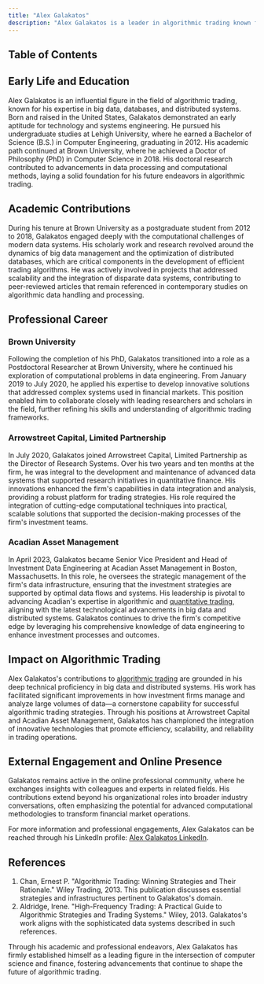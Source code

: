 ```yaml
---
title: "Alex Galakatos"
description: "Alex Galakatos is a leader in algorithmic trading known for his expertise in big data and distributed systems advancing financial market transformations."
---
```




## Table of Contents

## Early Life and Education

Alex Galakatos is an influential figure in the field of algorithmic trading, known for his expertise in big data, databases, and distributed systems. Born and raised in the United States, Galakatos demonstrated an early aptitude for technology and systems engineering. He pursued his undergraduate studies at Lehigh University, where he earned a Bachelor of Science (B.S.) in Computer Engineering, graduating in 2012. His academic path continued at Brown University, where he achieved a Doctor of Philosophy (PhD) in Computer Science in 2018. His doctoral research contributed to advancements in data processing and computational methods, laying a solid foundation for his future endeavors in algorithmic trading.

## Academic Contributions

During his tenure at Brown University as a postgraduate student from 2012 to 2018, Galakatos engaged deeply with the computational challenges of modern data systems. His scholarly work and research revolved around the dynamics of big data management and the optimization of distributed databases, which are critical components in the development of efficient trading algorithms. He was actively involved in projects that addressed scalability and the integration of disparate data systems, contributing to peer-reviewed articles that remain referenced in contemporary studies on algorithmic data handling and processing.

## Professional Career

### Brown University

Following the completion of his PhD, Galakatos transitioned into a role as a Postdoctoral Researcher at Brown University, where he continued his exploration of computational problems in data engineering. From January 2019 to July 2020, he applied his expertise to develop innovative solutions that addressed complex systems used in financial markets. This position enabled him to collaborate closely with leading researchers and scholars in the field, further refining his skills and understanding of algorithmic trading frameworks.

### Arrowstreet Capital, Limited Partnership

In July 2020, Galakatos joined Arrowstreet Capital, Limited Partnership as the Director of Research Systems. Over his two years and ten months at the firm, he was integral to the development and maintenance of advanced data systems that supported research initiatives in quantitative finance. His innovations enhanced the firm's capabilities in data integration and analysis, providing a robust platform for trading strategies. His role required the integration of cutting-edge computational techniques into practical, scalable solutions that supported the decision-making processes of the firm's investment teams.

### Acadian Asset Management

In April 2023, Galakatos became Senior Vice President and Head of Investment Data Engineering at Acadian Asset Management in Boston, Massachusetts. In this role, he oversees the strategic management of the firm's data infrastructure, ensuring that the investment strategies are supported by optimal data flows and systems. His leadership is pivotal to advancing Acadian's expertise in algorithmic and [quantitative trading](/wiki/quantitative-trading), aligning with the latest technological advancements in big data and distributed systems. Galakatos continues to drive the firm's competitive edge by leveraging his comprehensive knowledge of data engineering to enhance investment processes and outcomes.

## Impact on Algorithmic Trading

Alex Galakatos's contributions to [algorithmic trading](/wiki/algorithmic-trading) are grounded in his deep technical proficiency in big data and distributed systems. His work has facilitated significant improvements in how investment firms manage and analyze large volumes of data—a cornerstone capability for successful algorithmic trading strategies. Through his positions at Arrowstreet Capital and Acadian Asset Management, Galakatos has championed the integration of innovative technologies that promote efficiency, scalability, and reliability in trading operations.

## External Engagement and Online Presence

Galakatos remains active in the online professional community, where he exchanges insights with colleagues and experts in related fields. His contributions extend beyond his organizational roles into broader industry conversations, often emphasizing the potential for advanced computational methodologies to transform financial market operations.

For more information and professional engagements, Alex Galakatos can be reached through his LinkedIn profile: [Alex Galakatos LinkedIn](https://www.linkedin.com/in/agalakatos).

## References

1. Chan, Ernest P. "Algorithmic Trading: Winning Strategies and Their Rationale." Wiley Trading, 2013. This publication discusses essential strategies and infrastructures pertinent to Galakatos's domain.
2. Aldridge, Irene. "High-Frequency Trading: A Practical Guide to Algorithmic Strategies and Trading Systems." Wiley, 2013. Galakatos's work aligns with the sophisticated data systems described in such references.

Through his academic and professional endeavors, Alex Galakatos has firmly established himself as a leading figure in the intersection of computer science and finance, fostering advancements that continue to shape the future of algorithmic trading.